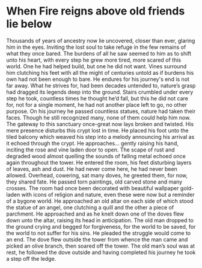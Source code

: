 # When Fire reigns above old friends lie below

Thousands of years of ancestry now lie uncovered, closer than ever, glaring him in the eyes.
Inviting the lost soul to take refuge in the few remains of what they once bared.
The burdens of all he saw seemed to him as to shift unto his heart, with every step he grew more tired, more scared of this world.
One he had helped build, but one he did not want.
Vines surround him clutching his feet with all the might of centuries untold as if burdens his own had not been enough to bare.
He endures for his journey's end is not far away.
What he strives for, had been decades untended to, nature’s grasp had dragged its legends deep into the ground.
Stairs crumbled under every step he took, countless times he thought he’d fall, but this he did not care for, not for a single moment, he had not another place left to go, no other purpose.
On his journey he passed countless statues, nature had taken their faces.
Though he still recognized many,  none of them could help him now.
The gateway to this sanctuary once-great now lays broken and twisted.
His mere presence disturbs this crypt lost in time.
He placed his foot unto the tiled balcony which weaved his step into a melody announcing his arrival as it echoed through the crypt.
 He approaches… gently raising his hand, inciting the rose and vine laden door to open.
The scape of rust and degraded wood almost quelling the sounds of falling metal echoed once again throughout the tower.
He entered the room, his feet disturbing layers of leaves, ash and dust.
He had never come here, he had never been allowed.
Overhead, cowering, sat many doves, he greeted them, for now, they shared fate.
He passed torn paintings, old carved stone and many crosses.
The room had once been decorated with beautiful wallpaper gold-laden with icons of religion and nature, even these were now but a reminder of a bygone world.
He approached an old altar on each side of which stood the statue of an angel, one clutching a quill and the other a piece of parchment.
He approached and as he knelt down one of the doves flew down unto the altar, raising its head in anticipation.
The old man dropped to the ground crying and begged for forgiveness, for the world to be saved, for the world to not suffer for his sins.
He pleaded the struggle would come to an end.
The dove flew outside the tower from whence the man came and picked an olive branch, then soared off the tower.
The old man’s soul was at rest, he followed the dove outside and having completed his journey he took a step off the ledge.
